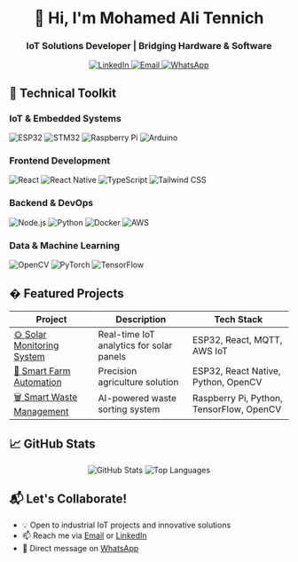 <h1 align="center">👋 Hi, I'm Mohamed Ali Tennich</h1>
<h3 align="center">IoT Solutions Developer | Bridging Hardware & Software</h3>

<p align="center">
  <a href="https://www.linkedin.com/in/mohamed-ali-tennich-1a40911b0/">
    <img src="https://img.shields.io/badge/LinkedIn-0077B5?style=for-the-badge&logo=linkedin&logoColor=white" alt="LinkedIn">
  </a>
  <a href="mailto:mohamedali.tennich@isimg.tn">
    <img src="https://img.shields.io/badge/Email-D14836?style=for-the-badge&logo=gmail&logoColor=white" alt="Email">
  </a>
  <a href="https://wa.me/+21651167950">
    <img src="https://img.shields.io/badge/WhatsApp-25D366?style=for-the-badge&logo=whatsapp&logoColor=white" alt="WhatsApp">
  </a>
</p>

## 🔧 Technical Toolkit

### **IoT & Embedded Systems**
![ESP32](https://img.shields.io/badge/ESP32-007ACC?style=for-the-badge&logo=espressif&logoColor=white)
![STM32](https://img.shields.io/badge/STM32-03234B?style=for-the-badge&logo=stmicroelectronics&logoColor=white)
![Raspberry Pi](https://img.shields.io/badge/Raspberry%20Pi-A22846?style=for-the-badge&logo=Raspberry-Pi&logoColor=white)
![Arduino](https://img.shields.io/badge/Arduino-00979D?style=for-the-badge&logo=arduino&logoColor=white)

### **Frontend Development**
![React](https://img.shields.io/badge/React-20232A?style=for-the-badge&logo=react&logoColor=61DAFB)
![React Native](https://img.shields.io/badge/React_Native-20232A?style=for-the-badge&logo=react&logoColor=61DAFB)
![TypeScript](https://img.shields.io/badge/TypeScript-3178C6?style=for-the-badge&logo=typescript&logoColor=white)
![Tailwind CSS](https://img.shields.io/badge/Tailwind_CSS-06B6D4?style=for-the-badge&logo=tailwind-css&logoColor=white)

### **Backend & DevOps**
![Node.js](https://img.shields.io/badge/Node.js-339933?style=for-the-badge&logo=nodedotjs&logoColor=white)
![Python](https://img.shields.io/badge/Python-3776AB?style=for-the-badge&logo=python&logoColor=white)
![Docker](https://img.shields.io/badge/Docker-2496ED?style=for-the-badge&logo=docker&logoColor=white)
![AWS](https://img.shields.io/badge/AWS-232F3E?style=for-the-badge&logo=amazon-aws&logoColor=white)

### **Data & Machine Learning**
![OpenCV](https://img.shields.io/badge/OpenCV-5C3EE8?style=for-the-badge&logo=opencv&logoColor=white)
![PyTorch](https://img.shields.io/badge/PyTorch-EE4C2C?style=for-the-badge&logo=pytorch&logoColor=white)
![TensorFlow](https://img.shields.io/badge/TensorFlow-FF6F00?style=for-the-badge&logo=tensorflow&logoColor=white)

## � Featured Projects

| Project | Description | Tech Stack | 
|---------|-------------|------------|
| [🌞 Solar Monitoring System](https://github.com/you/solar-monitoring) | Real-time IoT analytics for solar panels | ESP32, React, MQTT, AWS IoT |
| [🌱 Smart Farm Automation](https://github.com/you/smart-farm) | Precision agriculture solution | ESP32, React Native, Python, OpenCV |
| [🗑️ Smart Waste Management](https://github.com/you/smart-waste) | AI-powered waste sorting system | Raspberry Pi, Python, TensorFlow, OpenCV |

## 📈 GitHub Stats

<p align="center">
  <img src="https://github-readme-stats.vercel.app/api?username=yourusername&show_icons=true&theme=dark" alt="GitHub Stats">
  <img src="https://github-readme-stats.vercel.app/api/top-langs/?username=yourusername&layout=compact&theme=dark" alt="Top Languages">
</p>

## 📬 Let's Collaborate!
- 💡 Open to industrial IoT projects and innovative solutions
- 📫 Reach me via [Email](mailto:mohamedali.tennich@isimg.tn) or [LinkedIn](https://www.linkedin.com/in/mohamed-ali-tennich-1a40911b0/)
- 📱 Direct message on [WhatsApp](https://wa.me/+21651167950)
